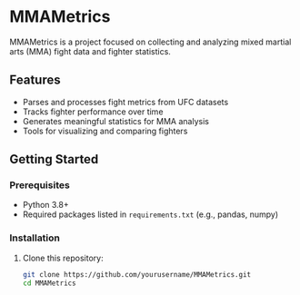 # MMAMetrics

MMAMetrics is a project focused on collecting and analyzing mixed martial arts (MMA) fight data and fighter statistics.

## Features

- Parses and processes fight metrics from UFC datasets
- Tracks fighter performance over time
- Generates meaningful statistics for MMA analysis
- Tools for visualizing and comparing fighters

## Getting Started

### Prerequisites

- Python 3.8+
- Required packages listed in `requirements.txt` (e.g., pandas, numpy)

### Installation

1. Clone this repository:

   ```bash
   git clone https://github.com/yourusername/MMAMetrics.git
   cd MMAMetrics
